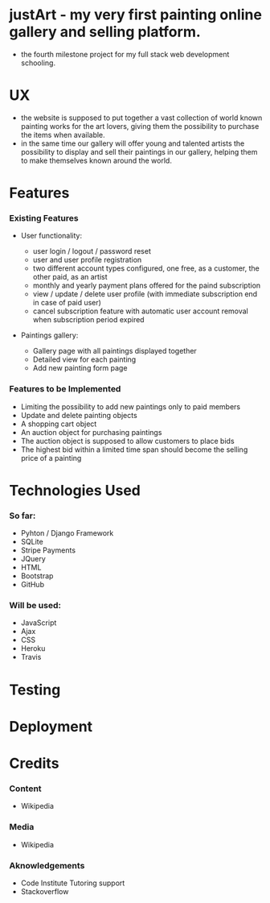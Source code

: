 # justArt - my very first painting online gallery and selling platform.

- the fourth milestone project for my full stack web development schooling.

# UX

- the website is supposed to put together a vast collection of world known painting works for the art lovers, giving them the possibility to purchase the items when available.
- in the same time our gallery will offer young and talented artists the possibility to display and sell their paintings in our gallery, helping them to make themselves known around the world.

# Features

### Existing Features

- User functionality:

    - user login / logout / password reset
    - user and user profile registration
    - two different account types configured, one free, as a customer, the other paid, as an artist
    - monthly and yearly payment plans offered for the paind subscription
    - view / update / delete user profile (with immediate subscription end in case of paid user)
    - cancel subscription feature with automatic user account removal when subscription period expired

- Paintings gallery:

    - Gallery page with all paintings displayed together
    - Detailed view for each painting
    - Add new painting form page

### Features to be Implemented

- Limiting the possibility to add new paintings only to paid members
- Update and delete painting objects
- A shopping cart object
- An auction object for purchasing paintings
- The auction object is supposed to allow customers to place bids
- The highest bid within a limited time span should become the selling price of a painting

# Technologies Used

### So far:

- Pyhton / Django Framework
- SQLite
- Stripe Payments
- JQuery
- HTML
- Bootstrap
- GitHub

### Will be used:

- JavaScript
- Ajax
- CSS
- Heroku
- Travis

# Testing
    
# Deployment

# Credits

### Content

- Wikipedia

### Media

- Wikipedia

### Aknowledgements

- Code Institute Tutoring support
- Stackoverflow